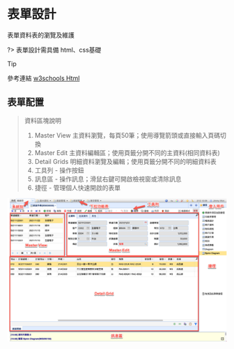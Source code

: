# 表單設計
表單資料表的瀏覽及維護

?>
表單設計需具備 html、css基礎
>[!tip]
參考連結 [w3schools Html](https://www.w3schools.com/html/default.asp)

## 表單配置

> 資料區塊說明
>
> 1. Master View 主資料瀏覽，每頁50筆；使用導覽箭頭或直接輸入頁碼切換
> 2. Master Edit 主資料編輯區；使用頁籤分開不同的主資料(相同資料表)
> 3. Detail Grids 明細資料瀏覽及編輯；使用頁籤分開不同的明細資料表
> 4. 工具列 - 操作按鈕
> 5. 訊息區 - 操作訊息；滑鼠右鍵可開啟檢視窗或清除訊息
> 6. 捷徑 - 管理個人快速開啟的表單

![](../images/form-area.png)
